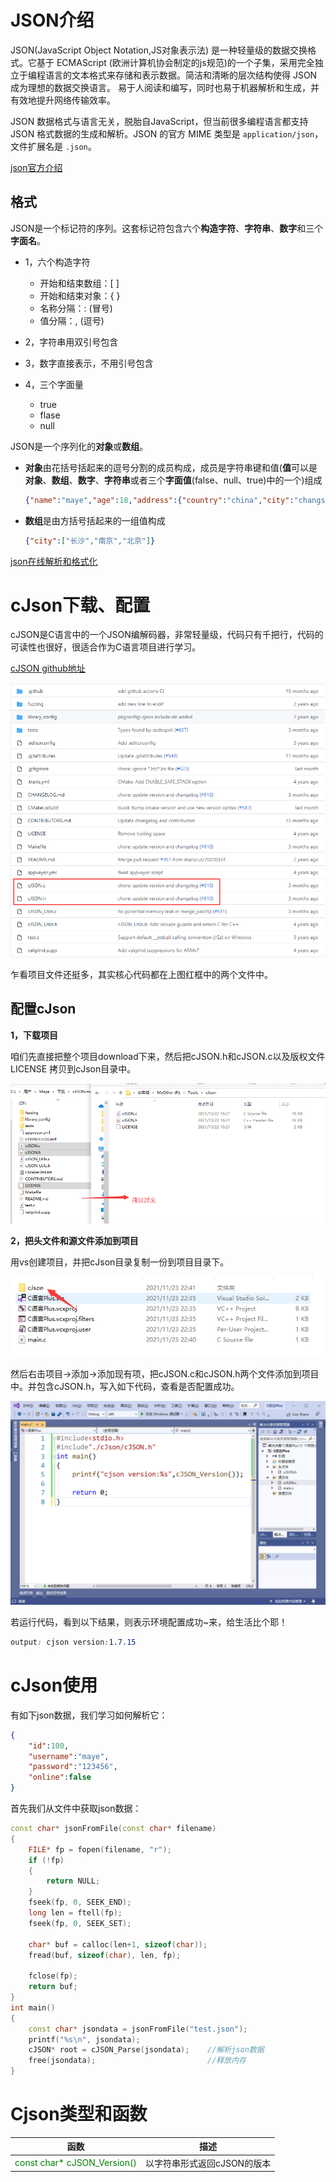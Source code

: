 # JSON介绍

JSON(JavaScript Object Notation,JS对象表示法) 是一种轻量级的数据交换格式。它基于 ECMAScript (欧洲计算机协会制定的js规范)的一个子集，采用完全独立于编程语言的文本格式来存储和表示数据。简洁和清晰的层次结构使得 JSON 成为理想的数据交换语言。 易于人阅读和编写，同时也易于机器解析和生成，并有效地提升网络传输效率。

JSON 数据格式与语言无关，脱胎自JavaScript，但当前很多编程语言都支持 JSON 格式数据的生成和解析。JSON 的官方 MIME 类型是 `application/json`，文件扩展名是 `.json`。

[json官方介绍](https://www.json.org/json-zh.html)

## 格式

JSON是一个标记符的序列。这套标记符包含六个**构造字符**、**字符串**、**数字**和三个**字面名**。

+ 1，六个构造字符
  + 开始和结束数组：[  ]
  + 开始和结束对象：{  }
  + 名称分隔：:	 (冒号)
  + 值分隔：,		(逗号)

+ 2，字符串用双引号包含
+ 3，数字直接表示，不用引号包含
+ 4，三个字面量
  + true
  + flase
  + null

JSON是一个序列化的**对象**或**数组**。

+ **对象**由花括号括起来的逗号分割的成员构成，成员是字符串键和值(**值**可以是**对象**、**数组**、**数字**、**字符串**或者三个**字面值**(false、null、true)中的一个)组成

  ```json
  {"name":"maye","age":18,"address":{"country":"china","city":"changsha"}}
  ```

+ **数组**是由方括号括起来的一组值构成

  ```json
  {"city":["长沙","南京","北京"]}
  ```

[json在线解析和格式化](https://www.json.cn/)

# cJson下载、配置

cJSON是C语言中的一个JSON编解码器，非常轻量级，代码只有千把行，代码的可读性也很好，很适合作为C语言项目进行学习。

[cJSON github地址](https://github.com/DaveGamble/cJSON)

![image-20211123221658602](assets/image-20211123221658602.png)

乍看项目文件还挺多，其实核心代码都在上图红框中的两个文件中。

## 配置cJson

**1，下载项目**

咱们先直接把整个项目download下来，然后把cJSON.h和cJSON.c以及版权文件LICENSE 拷贝到cJson目录中。

![image-20211123223227419](assets/image-20211123223227419.png)

**2，把头文件和源文件添加到项目**

用vs创建项目，并把cJson目录复制一份到项目目录下。

![image-20211123224153864](assets/image-20211123224153864.png)

然后右击项目->添加->添加现有项，把cJSON.c和cJSON.h两个文件添加到项目中。并包含cJSON.h，写入如下代码，查看是否配置成功。

![image-20211123224513418](assets/image-20211123224513418.png)

若运行代码，看到以下结果，则表示环境配置成功~来，给生活比个耶！

```css
output: cjson version:1.7.15
```

# cJson使用

有如下json数据，我们学习如何解析它：

```json
{
    "id":100,
    "username":"maye",
    "password":"123456",
    "online":false
}
```

首先我们从文件中获取json数据：

```cpp
const char* jsonFromFile(const char* filename)
{
	FILE* fp = fopen(filename, "r");
	if (!fp)
	{
		return NULL;
	}
	fseek(fp, 0, SEEK_END);
	long len = ftell(fp);
	fseek(fp, 0, SEEK_SET);

	char* buf = calloc(len+1, sizeof(char));
	fread(buf, sizeof(char), len, fp);

	fclose(fp);
	return buf;
}
int main()
{
    const char* jsondata = jsonFromFile("test.json");
	printf("%s\n", jsondata);
    cJSON* root = cJSON_Parse(jsondata);	//解析json数据
	free(jsondata);							//释放内存
}
```





# Cjson类型和函数

| 函数                                                   | 描述                        |
| ------------------------------------------------------ | --------------------------- |
| <font color='green'>const char* cJSON_Version()</font> | 以字符串形式返回cJSON的版本 |

